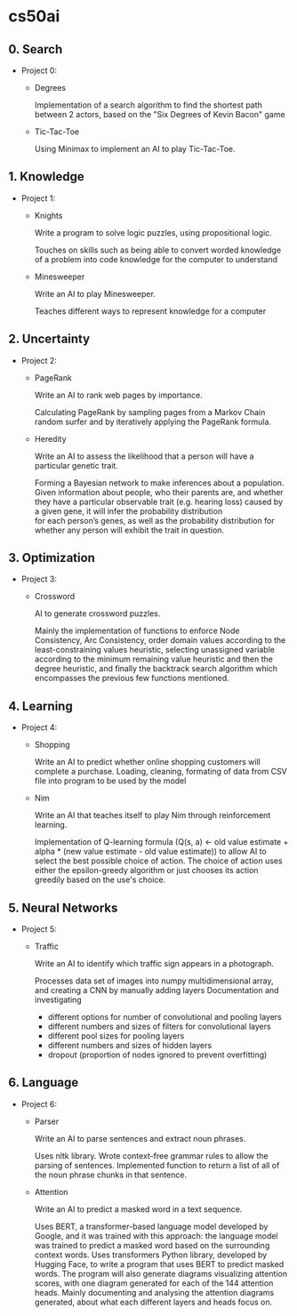 # cs50ai
## 0. Search
- Project 0:

  - Degrees

    Implementation of a search algorithm to find the shortest path between 2 actors, based on the "Six Degrees of Kevin Bacon" game

  - Tic-Tac-Toe

    Using Minimax to implement an AI to play Tic-Tac-Toe.

## 1. Knowledge
- Project 1:

  - Knights

    Write a program to solve logic puzzles, using propositional logic.

    Touches on skills such as being able to convert worded knowledge of a problem into code knowledge for the computer to understand

  - Minesweeper
 
    Write an AI to play Minesweeper.

    Teaches different ways to represent knowledge for a computer
    
## 2. Uncertainty
- Project 2:

  - PageRank
 
    Write an AI to rank web pages by importance.

    Calculating PageRank by sampling pages from a Markov Chain random surfer and by iteratively applying the PageRank formula.

  - Heredity
 
    Write an AI to assess the likelihood that a person will have a particular genetic trait.

    Forming a Bayesian network to make inferences about a population. Given information about people, who their parents are, and whether they have a particular observable trait (e.g. hearing loss) caused by a given gene, it will infer the probability distribution   
for each person’s genes, as well as the probability distribution for whether any person will exhibit the trait in question.

## 3. Optimization
- Project 3:

  - Crossword

    AI to generate crossword puzzles.
    
    Mainly the implementation of functions to enforce Node Consistency, Arc Consistency, order domain values according to the least-constraining values heuristic, selecting unassigned variable according to the minimum remaining value heuristic and then the degree heuristic, and finally the backtrack search algorithm which encompasses the previous few functions mentioned.

## 4. Learning
- Project 4:

  - Shopping
 
    Write an AI to predict whether online shopping customers will complete a purchase.
    Loading, cleaning, formating of data from CSV file into program to be used by the model

  - Nim

    Write an AI that teaches itself to play Nim through reinforcement learning.
    
    Implementation of Q-learning formula (Q(s, a) <- old value estimate + alpha * (new value estimate - old value estimate)) to allow AI to select the best possible choice of action. The choice of action uses either the epsilon-greedy algorithm or just chooses its action greedily based on the use's choice.

## 5. Neural Networks
- Project 5:

  - Traffic
    
    Write an AI to identify which traffic sign appears in a photograph.
 
    Processes data set of images into numpy multidimensional array, and creating a CNN by manually adding layers
    Documentation and investigating
    - different options for number of convolutional and pooling layers
    - different numbers and sizes of filters for convolutional layers
    - different pool sizes for pooling layers
    - different numbers and sizes of hidden layers
    - dropout (proportion of nodes ignored to prevent overfitting)
## 6. Language
- Project 6:

  - Parser

    Write an AI to parse sentences and extract noun phrases.

    Uses nltk library. Wrote context-free grammar rules to allow the parsing of sentences. Implemented function to return a list of all of the noun phrase chunks in that sentence.

  - Attention
    
    Write an AI to predict a masked word in a text sequence.

    Uses BERT, a transformer-based language model developed by Google, and it was trained with this approach: the language model was trained to predict a masked word based on the surrounding context words.
    Uses transformers Python library, developed by Hugging Face, to write a program that uses BERT to predict masked words. The program will also generate diagrams visualizing attention scores, with one diagram generated for each of the 144 attention heads.
    Mainly documenting and analysing the attention diagrams generated, about what each different layers and heads focus on.




